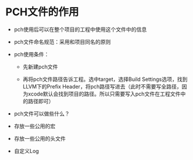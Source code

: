 # PCH文件的作用

* pch使用后可以在整个项目的工程中使用这个文件中的信息

* pch文件命名规范：采用和项目同名的原则

* pch使用条件：

  * 先新建pch文件

  * 再将pch文件路径告诉工程。选中target，选择Build Settings选项，找到LLVM下的Prefix Header，将pch路径写进去（此时不需要写全路径，因为xcode默认会找到项目的路径。所以只需要写入pch文件在工程文件中的路径即可）

* pch文件可以做些什么？

* 存放一些公用的宏

* 存放一些公用的头文件

* 自定义Log




